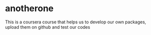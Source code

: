 # anotherone
This is a coursera course that helps us to develop our own packages, upload them on github and test our codes
